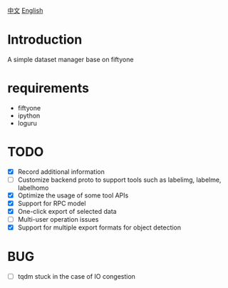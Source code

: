 [中文](./readme.md)   [English](./readme_EN.md)

# Introduction

A simple dataset manager base on fiftyone

# requirements

- fiftyone
- ipython
- loguru

# TODO

* [X] Record additional information
* [ ] Customize backend proto to support tools such as labelimg, labelme, labelhomo
* [X] Optimize the usage of some tool APIs
* [X] Support for RPC model
* [X] One-click export of selected data
* [ ] Multi-user operation issues
* [X] Support for multiple export formats for object detection

# BUG

* [ ] tqdm stuck in the case of IO congestion
